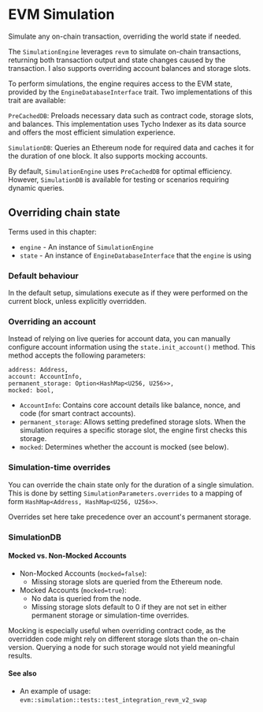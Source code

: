 # EVM Simulation

Simulate any on-chain transaction, overriding the world state if needed.

The `SimulationEngine` leverages `revm` to simulate on-chain transactions, returning both transaction output and state
changes caused by the transaction. I also supports overriding account balances and storage slots.

To perform simulations, the engine requires access to the EVM state, provided by the `EngineDatabaseInterface` trait.
Two
implementations of this trait are available:

`PreCachedDB`: Preloads necessary data such as contract code, storage slots, and balances. This implementation uses
Tycho
Indexer as its data source and offers the most efficient simulation experience.

`SimulationDB`: Queries an Ethereum node for required data and caches it for the duration of one block. It also supports
mocking accounts.

By default, `SimulationEngine` uses `PreCachedDB` for optimal efficiency. However, `SimulationDB` is available for
testing or
scenarios requiring dynamic queries.

## Overriding chain state

Terms used in this chapter:

- `engine` - An instance of `SimulationEngine`
- `state` - An instance of `EngineDatabaseInterface` that the `engine` is using

### Default behaviour

In the default setup, simulations execute as if they were performed on the current block, unless explicitly overridden.

### Overriding an account

Instead of relying on live queries for account data, you can manually configure account information using
the `state.init_account()` method. This method accepts the following parameters:

```
address: Address,
account: AccountInfo,
permanent_storage: Option<HashMap<U256, U256>>,
mocked: bool,
```

- `AccountInfo`: Contains core account details like balance, nonce, and code (for smart contract accounts).
- `permanent_storage`: Allows setting predefined storage slots. When the simulation requires a specific storage slot,
  the engine first checks this storage.
- `mocked`: Determines whether the account is mocked (see below).

### Simulation-time overrides

You can override the chain state only for the duration of a single simulation. This is done by
setting `SimulationParameters.overrides` to a mapping of form `HashMap<Address, HashMap<U256, U256>>`.

Overrides set here take precedence over an account's permanent storage.

### SimulationDB

#### Mocked vs. Non-Mocked Accounts

- Non-Mocked Accounts (`mocked=false`):
    - Missing storage slots are queried from the Ethereum node.
- Mocked Accounts (`mocked=true`):
    - No data is queried from the node.
    - Missing storage slots default to 0 if they are not set in either permanent storage or simulation-time overrides.

Mocking is especially useful when overriding contract code, as the overridden code might rely on different storage slots
than the on-chain version. Querying a node for such storage would not yield meaningful results.

#### See also

- An example of usage: `evm::simulation::tests::test_integration_revm_v2_swap`
